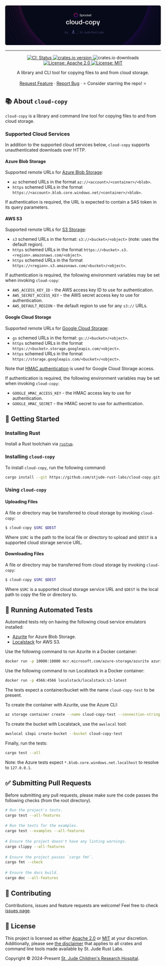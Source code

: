 <img style="margin: 0px" alt="Repository Header Image"
src="./assets/repo-header.png" />

<hr/>

<p align="center">
  <p align="center">
    <a href="https://github.com/stjude-rust-labs/cloud-copy/actions/workflows/CI.yml" target="_blank">
      <img alt="CI: Status" src="https://github.com/stjude-rust-labs/cloud-copy/actions/workflows/CI.yml/badge.svg" />
    </a>
    <a href="https://crates.io/crates/cloud-copy" target="_blank">
      <img alt="crates.io version" src="https://img.shields.io/crates/v/cloud-copy">
    </a>
    <img alt="crates.io downloads" src="https://img.shields.io/crates/d/cloud-copy">
    <a href="https://github.com/stjude-rust-labs/cloud-copy/blob/main/LICENSE-APACHE" target="_blank">
      <img alt="License: Apache 2.0" src="https://img.shields.io/badge/license-Apache 2.0-blue.svg" />
    </a>
    <a href="https://github.com/stjude-rust-labs/cloud-copy/blob/main/LICENSE-MIT" target="_blank">
      <img alt="License: MIT" src="https://img.shields.io/badge/license-MIT-blue.svg" />
    </a>
  </p>

  <p align="center">
    A library and CLI tool for copying files to and from cloud storage.
    <br />
    <br />
    <a href="https://github.com/stjude-rust-labs/cloud-copy/issues/new?assignees=&title=Descriptive%20Title&labels=enhancement">Request Feature</a>
    ·
    <a href="https://github.com/stjude-rust-labs/cloud-copy/issues/new?assignees=&title=Descriptive%20Title&labels=bug">Report Bug</a>
    ·
    ⭐ Consider starring the repo! ⭐
    <br />
  </p>
</p>

## 📚 About `cloud-copy`

`cloud-copy` is a library and command line tool for copying files to and from
cloud storage.

### Supported Cloud Services

In addition to the supported cloud services below, `cloud-copy` supports
unauthenticated downloads over HTTP.

#### Azure Blob Storage

Supported remote URLs for [Azure Blob Storage](https://azure.microsoft.com/en-us/products/storage/blobs):

* `az` schemed URLs in the format `az://<account>/<container>/<blob>`.
* `https` schemed URLs in the format `https://<account>.blob.core.windows.net/<container>/<blob>`.

If authentication is required, the URL is expected to contain a SAS token in
its query parameters.

#### AWS S3

Supported remote URLs for [S3 Storage](https://aws.amazon.com/s3/):

* `s3` schemed URLs in the format: `s3://<bucket>/<object>` (note: uses the
  default region).
* `https` schemed URLs in the format `https://<bucket>.s3.<region>.amazonaws.com/<object>`.
* `https` schemed URLs in the format `https://<region>.s3.amazonaws.com/<bucket>/<object>`.

If authentication is required, the following environment variables may be set
when invoking `cloud-copy`:

* `AWS_ACCESS_KEY_ID` - the AWS access key ID to use for authentication.
* `AWS_SECRET_ACCESS_KEY` - the AWS secret access key to use for authentication.
* `AWS_DEFAULT_REGION` - the default region to use for any `s3://` URLs.

#### Google Cloud Storage

Supported remote URLs for [Google Cloud Storage](https://cloud.google.com/storage):

* `gs` schemed URLs in the format: `gs://<bucket>/<object>`.
* `https` schemed URLs in the format `https://<bucket>.storage.googleapis.com/<object>`.
* `https` schemed URLs in the format `https://storage.googleapis.com/<bucket>/<object>`.

Note that [HMAC authentication](https://cloud.google.com/storage/docs/authentication/hmackeys) is used for Google Cloud Storage access.

If authentication is required, the following environment variables may be set
when invoking `cloud-copy`:

* `GOOGLE_HMAC_ACCESS_KEY` - the HMAC access key to use for authentication.
* `GOOGLE_HMAC_SECRET` - the HMAC secret to use for authentication.

## 🚀 Getting Started

### Installing Rust

Install a Rust toolchain via [`rustup`](https://rustup.rs/).

### Installing `cloud-copy`

To install `cloud-copy`, run the following command:

```bash
cargo install --git https://github.com/stjude-rust-labs/cloud-copy.git
```

### Using `cloud-copy`

#### Uploading Files

A file or directory may be transferred to cloud storage by invoking
`cloud-copy`:

```bash
$ cloud-copy $SRC $DEST
```

Where `$SRC` is the path to the local file or directory to upload and `$DEST`
is a supported cloud storage service URL.

#### Downloading Files

A file or directory may be transferred from cloud storage by invoking
`cloud-copy`:

```bash
$ cloud-copy $SRC $DEST
```

Where `$SRC` is a supported cloud storage service URL and `$DEST` is the local
path to copy the file or directory to.

## 🧠 Running Automated Tests

Automated tests rely on having the following cloud service emulators installed:

* [Azurite](https://learn.microsoft.com/en-us/azure/storage/common/storage-use-azurite?tabs=visual-studio%2Cblob-storage)
  for Azure Blob Storage.
* [Localstack](https://github.com/localstack/localstack) for AWS S3.

Use the following command to run Azurite in a Docker container:

```bash
docker run -p 10000:10000 mcr.microsoft.com/azure-storage/azurite azurite -l /data --blobHost 0.0.0.0 --loose
```

Use the following command to run Localstack in a Docker container:

```bash
docker run -p 4566:4566 localstack/localstack:s3-latest
```

The tests expect a container/bucket with the name `cloud-copy-test` to be
present.

To create the container with Azurite, use the Azure CLI:

```bash
az storage container create --name cloud-copy-test --connection-string "DefaultEndpointsProtocol=http;AccountName=devstoreaccount1;AccountKey=Eby8vdM02xNOcqFlqUwJPLlmEtlCDXJ1OUzFT50uSRZ6IFsuFq2UVErCz4I6tq/K1SZFPTOtr/KBHBeksoGMGw==;BlobEndpoint=http://127.0.0.1:10000/devstoreaccount1"
```

To create the bucket with Localstack, use the `awslocal` tool:

```bash
awslocal s3api create-bucket --bucket cloud-copy-test
```

Finally, run the tests:

```bash
cargo test --all
```

Note: the Azure tests expect `*.blob.core.windows.net.localhost` to resolve to
`127.0.0.1`.

## ✅ Submitting Pull Requests

Before submitting any pull requests, please make sure the code passes the
following checks (from the root directory).

```bash
# Run the project's tests.
cargo test --all-features

# Run the tests for the examples.
cargo test --examples --all-features

# Ensure the project doesn't have any linting warnings.
cargo clippy --all-features

# Ensure the project passes `cargo fmt`.
cargo fmt --check

# Ensure the docs build.
cargo doc --all-features
```

## 🤝 Contributing

Contributions, issues and feature requests are welcome! Feel free to check
[issues page](https://github.com/stjude-rust-labs/cloud-copy/issues).

## 📝 License

This project is licensed as either [Apache 2.0][license-apache] or
[MIT][license-mit] at your discretion. Additionally, please see [the
disclaimer](https://github.com/stjude-rust-labs#disclaimer) that applies to all
crates and command line tools made available by St. Jude Rust Labs.

Copyright © 2024-Present [St. Jude Children's Research
Hospital](https://github.com/stjude).

[license-apache]: https://github.com/stjude-rust-labs/cloud-copy/blob/main/LICENSE-APACHE
[license-mit]: https://github.com/stjude-rust-labs/cloud-copy/blob/main/LICENSE-MIT
